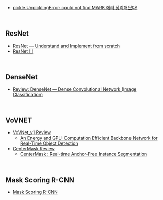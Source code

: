 - [pickle.UnpicklingError: could not find MARK 에러 정리해뒀다!](https://damio.tistory.com/100)  
<br>

## ResNet
- [ResNet — Understand and Implement from scratch](https://medium.com/analytics-vidhya/resnet-understand-and-implement-from-scratch-d0eb9725e0db)  
- [ResNet !!!](https://m.blog.naver.com/laonple/220793640991)  

<br>

## DenseNet
- [Review: DenseNet — Dense Convolutional Network (Image Classification)](https://towardsdatascience.com/review-densenet-image-classification-b6631a8ef803)  
<br>

## VoVNET
- [VoVNet_v1 Review](https://sh-tsang.medium.com/review-vovnet-osanet-an-energy-and-gpu-computation-efficient-backbone-network-for-real-time-3b26cd035887)  
  - [An Energy and GPU-Computation Efficient Backbone Network for Real-Time Object Detection](https://arxiv.org/abs/1904.09730)  
- [CenterMask Review](https://junha1125.github.io/blog/artificial-intelligence/2021-03-07-CenterMask/)  
  - [CenterMask : Real-time Anchor-Free Instance Segmentation](https://arxiv.org/abs/1911.06667)  
  
<br>

## Mask Scoring R-CNN
- [Mask Scoring R-CNN](https://openaccess.thecvf.com/content_CVPR_2019/html/Huang_Mask_Scoring_R-CNN_CVPR_2019_paper.html)  
